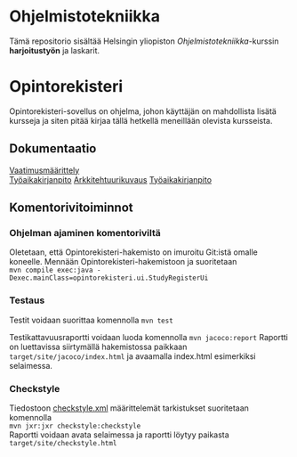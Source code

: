 # Ohjelmistotekniikka
Tämä repositorio sisältää Helsingin yliopiston _Ohjelmistotekniikka_-kurssin **harjoitustyön** ja laskarit.

# Opintorekisteri
Opintorekisteri-sovellus on ohjelma, johon käyttäjän on mahdollista lisätä kursseja ja siten pitää kirjaa tällä hetkellä meneillään olevista kursseista.

## Dokumentaatio
[Vaatimusmäärittely](dokumentaatio/vaatimusmaarittely.md)  
[Työaikakirjanpito](dokumentaatio/tuntikirjanpito.md)
[Arkkitehtuurikuvaus](dokumentaatio/arkkitehtuuri.md)
[Työaikakirjanpito](dokumentaatio/tuntikirjanpito.md)
## Komentorivitoiminnot

### Ohjelman ajaminen komentoriviltä
Oletetaan, että Opintorekisteri-hakemisto on imuroitu Git:istä omalle koneelle. Mennään Opintorekisteri-hakemistoon ja suoritetaan  
`mvn compile exec:java -Dexec.mainClass=opintorekisteri.ui.StudyRegisterUi`  

### Testaus
Testit voidaan suorittaa komennolla
`mvn test`  

Testikattavuusraportti voidaan luoda komennolla `mvn jacoco:report` 
Raportti on luettavissa siirtymällä hakemistossa paikkaan `target/site/jacoco/index.html` ja avaamalla index.html esimerkiksi selaimessa.

### Checkstyle
Tiedostoon [checkstyle.xml](checkstyle.xml) määrittelemät tarkistukset suoritetaan komennolla  
`mvn jxr:jxr checkstyle:checkstyle`  
Raportti voidaan avata selaimessa ja raportti löytyy paikasta `target/site/checkstyle.html`

